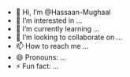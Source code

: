 - 👋 Hi, I’m @Hassaan-Mughaal
- 👀 I’m interested in ...
- 🌱 I’m currently learning ...
- 💞️ I’m looking to collaborate on ...
- 📫 How to reach me ...
- 😄 Pronouns: ...
- ⚡ Fun fact: ...

<!---
Hassaan-Mughaal/Hassaan-Mughaal is a ✨ special ✨ repository because its `README.md` (this file) appears on your GitHub profile.
You can click the Preview link to take a look at your changes.
--->
